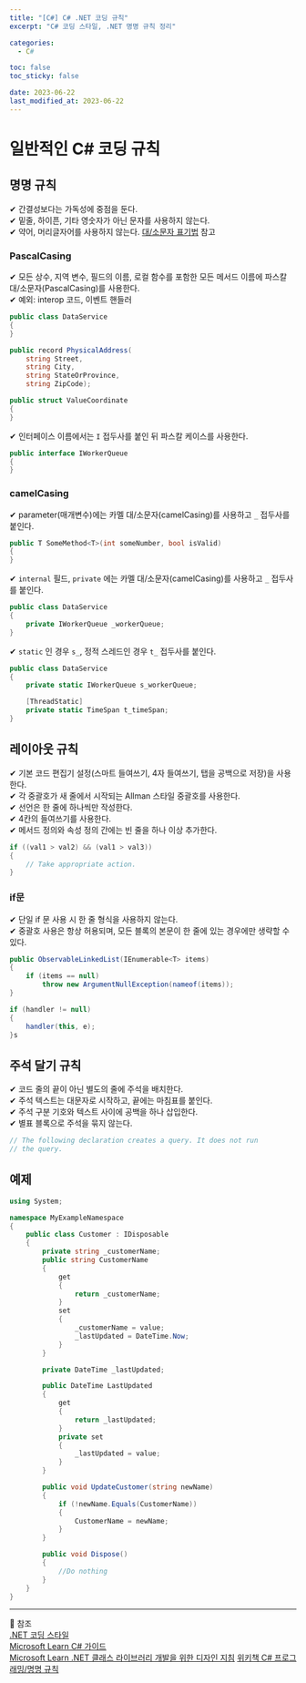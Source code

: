 ```yaml
---
title: "[C#] C# .NET 코딩 규칙"
excerpt: "C# 코딩 스타일, .NET 명명 규칙 정리"

categories:
  - C#

toc: false
toc_sticky: false

date: 2023-06-22
last_modified_at: 2023-06-22
---
```


# 일반적인 C# 코딩 규칙

## 명명 규칙

✔ 간결성보다는 가독성에 중점을 둔다.  
✔ 밑줄, 하이픈, 기타 영숫자가 아닌 문자를 사용하지 않는다.  
✔ 약어, 머리글자어를 사용하지 않는다. [대/소문자 표기법](https://learn.microsoft.com/ko-kr/previous-versions/dotnet/netframework-4.0/ms229043(v=vs.100)) 참고  

### PascalCasing

✔ 모든 상수, 지역 변수, 필드의 이름, 로컬 함수를 포함한 모든 메서드 이름에 파스칼 대/소문자(PascalCasing)를 사용한다.  
✔ 예외: interop 코드, 이벤트 핸들러  

```C#
public class DataService
{
}

public record PhysicalAddress(
    string Street,
    string City,
    string StateOrProvince,
    string ZipCode);

public struct ValueCoordinate
{
}
```

✔ 인터페이스 이름에서는 `I` 접두사를 붙인 뒤 파스칼 케이스를 사용한다.  

```C#
public interface IWorkerQueue
{
}
```

### camelCasing

✔ parameter(매개변수)에는 카멜 대/소문자(camelCasing)를 사용하고 `_` 접두사를 붙인다.  

```C#
public T SomeMethod<T>(int someNumber, bool isValid)
{
}
```

✔ `internal` 필드, `private` 에는 카멜 대/소문자(camelCasing)를 사용하고 `_` 접두사를 붙인다.  

```C#
public class DataService
{
    private IWorkerQueue _workerQueue;
}
```

✔ `static` 인 경우 `s_`, 정적 스레드인 경우 `t_` 접두사를 붙인다.  

```C#
public class DataService
{
    private static IWorkerQueue s_workerQueue;

    [ThreadStatic]
    private static TimeSpan t_timeSpan;
}
```

## 레이아웃 규칙

✔ 기본 코드 편집기 설정(스마트 들여쓰기, 4자 들여쓰기, 탭을 공백으로 저장)을 사용한다.  
✔ 각 중괄호가 새 줄에서 시작되는 Allman 스타일 중괄호를 사용한다.  
✔ 선언은 한 줄에 하나씩만 작성한다.  
✔ 4칸의 들여쓰기를 사용한다.  
✔ 메서드 정의와 속성 정의 간에는 빈 줄을 하나 이상 추가한다.  

```C#
if ((val1 > val2) && (val1 > val3))
{
    // Take appropriate action.
}
```

### if문

✔ 단일 if 문 사용 시 한 줄 형식을 사용하지 않는다.  
✔ 중괄호 사용은 항상 허용되며, 모든 블록의 본문이 한 줄에 있는 경우에만 생략할 수 있다.  

```C#
public ObservableLinkedList(IEnumerable<T> items)
{
    if (items == null)
        throw new ArgumentNullException(nameof(items));
}

if (handler != null)
{
    handler(this, e);
}s
```

## 주석 달기 규칙

✔ 코드 줄의 끝이 아닌 별도의 줄에 주석을 배치한다.  
✔ 주석 텍스트는 대문자로 시작하고, 끝에는 마침표를 붙인다.  
✔ 주석 구분 기호와 텍스트 사이에 공백을 하나 삽입한다.  
✔ 별표 블록으로 주석을 묶지 않는다.  

```C#
// The following declaration creates a query. It does not run
// the query.
```

## 예제

```C#
using System;

namespace MyExampleNamespace
{
    public class Customer : IDisposable
    {
        private string _customerName;
        public string CustomerName 
        { 
            get 
            { 
                return _customerName; 
            }
            set
            {
                _customerName = value;
                _lastUpdated = DateTime.Now;
            }
        }

        private DateTime _lastUpdated;

        public DateTime LastUpdated
        {
            get
            {
                return _lastUpdated;
            }
            private set
            {
                _lastUpdated = value;
            }
        }

        public void UpdateCustomer(string newName)
        {
            if (!newName.Equals(CustomerName))
            {
                CustomerName = newName;
            }
        }

        public void Dispose()
        {
            //Do nothing
        }
    }
}
```

------
📝 참조  
[.NET 코딩 스타일](https://github.com/dotnet/runtime/blob/main/docs/coding-guidelines/coding-style.md)  
[Microsoft Learn C# 가이드](https://learn.microsoft.com/ko-kr/dotnet/csharp/fundamentals/coding-style/coding-conventions)  
[Microsoft Learn .NET 클래스 라이브러리 개발을 위한 디자인 지침](https://learn.microsoft.com/ko-kr/previous-versions/dotnet/netframework-4.0/ms229002(v=vs.100))  
[위키책 C# 프로그래밍/명명 규칙](https://ko.wikibooks.org/wiki/C_%EC%83%A4%ED%94%84_%ED%94%84%EB%A1%9C%EA%B7%B8%EB%9E%98%EB%B0%8D/%EB%AA%85%EB%AA%85_%EA%B7%9C%EC%B9%99)  
